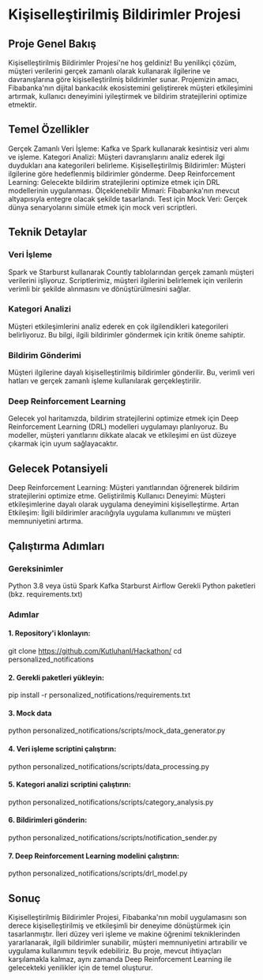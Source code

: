 # Kişiselleştirilmiş Bildirimler Projesi

## Proje Genel Bakış
Kişiselleştirilmiş Bildirimler Projesi'ne hoş geldiniz! Bu yenilikçi çözüm, müşteri verilerini gerçek zamanlı olarak kullanarak ilgilerine ve davranışlarına göre kişiselleştirilmiş bildirimler sunar. Projemizin amacı, Fibabanka'nın dijital bankacılık ekosistemini geliştirerek müşteri etkileşimini artırmak, kullanıcı deneyimini iyileştirmek ve bildirim stratejilerini optimize etmektir.

## Temel Özellikler
Gerçek Zamanlı Veri İşleme: Kafka ve Spark kullanarak kesintisiz veri alımı ve işleme.
Kategori Analizi: Müşteri davranışlarını analiz ederek ilgi duydukları ana kategorileri belirleme.
Kişiselleştirilmiş Bildirimler: Müşteri ilgilerine göre hedeflenmiş bildirimler gönderme.
Deep Reinforcement Learning: Gelecekte bildirim stratejilerini optimize etmek için DRL modellerinin uygulanması.
Ölçeklenebilir Mimari: Fibabanka'nın mevcut altyapısıyla entegre olacak şekilde tasarlandı.
Test için Mock Veri: Gerçek dünya senaryolarını simüle etmek için mock veri scriptleri.

## Teknik Detaylar
### Veri İşleme
Spark ve Starburst kullanarak Countly tablolarından gerçek zamanlı müşteri verilerini işliyoruz. Scriptlerimiz, müşteri ilgilerini belirlemek için verilerin verimli bir şekilde alınmasını ve dönüştürülmesini sağlar.
### Kategori Analizi
Müşteri etkileşimlerini analiz ederek en çok ilgilendikleri kategorileri belirliyoruz. Bu bilgi, ilgili bildirimler göndermek için kritik öneme sahiptir.

### Bildirim Gönderimi
Müşteri ilgilerine dayalı kişiselleştirilmiş bildirimler gönderilir. Bu, verimli veri hatları ve gerçek zamanlı işleme kullanılarak gerçekleştirilir.

### Deep Reinforcement Learning
Gelecek yol haritamızda, bildirim stratejilerini optimize etmek için Deep Reinforcement Learning (DRL) modelleri uygulamayı planlıyoruz. Bu modeller, müşteri yanıtlarını dikkate alacak ve etkileşimi en üst düzeye çıkarmak için uyum sağlayacaktır.

## Gelecek Potansiyeli
Deep Reinforcement Learning: Müşteri yanıtlarından öğrenerek bildirim stratejilerini optimize etme.
Geliştirilmiş Kullanıcı Deneyimi: Müşteri etkileşimlerine dayalı olarak uygulama deneyimini kişiselleştirme.
Artan Etkileşim: İlgili bildirimler aracılığıyla uygulama kullanımını ve müşteri memnuniyetini artırma.

## Çalıştırma Adımları
### Gereksinimler
Python 3.8 veya üstü
Spark
Kafka
Starburst
Airflow
Gerekli Python paketleri (bkz. requirements.txt)

### Adımlar
#### 1. Repository'i klonlayın:
git clone https://github.com/KutluhanI/Hackathon/
cd personalized_notifications
#### 2. Gerekli paketleri yükleyin:
pip install -r personalized_notifications/requirements.txt
#### 3. Mock data
python personalized_notifications/scripts/mock_data_generator.py
#### 4. Veri işleme scriptini çalıştırın:
python personalized_notifications/scripts/data_processing.py
#### 5. Kategori analizi scriptini çalıştırın:
python personalized_notifications/scripts/category_analysis.py
#### 6. Bildirimleri gönderin:
python personalized_notifications/scripts/notification_sender.py
#### 7. Deep Reinforcement Learning modelini çalıştırın:
python personalized_notifications/scripts/drl_model.py

## Sonuç
Kişiselleştirilmiş Bildirimler Projesi, Fibabanka'nın mobil uygulamasını son derece kişiselleştirilmiş ve etkileşimli bir deneyime dönüştürmek için tasarlanmıştır. İleri düzey veri işleme ve makine öğrenimi tekniklerinden yararlanarak, ilgili bildirimler sunabilir, müşteri memnuniyetini artırabilir ve uygulama kullanımını teşvik edebiliriz. Bu proje, mevcut ihtiyaçları karşılamakla kalmaz, aynı zamanda Deep Reinforcement Learning ile gelecekteki yenilikler için de temel oluşturur.

